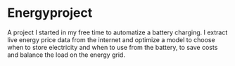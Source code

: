 # Energyproject
A project I started in my free time to automatize a battery charging. I extract live energy price data from the internet and optimize a model to choose when to store electricity and when to use from the battery, to save costs and balance the load on the energy grid.
